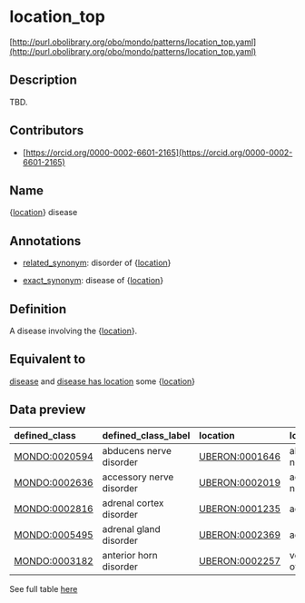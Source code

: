 # location_top 

[http://purl.obolibrary.org/obo/mondo/patterns/location_top.yaml](http://purl.obolibrary.org/obo/mondo/patterns/location_top.yaml)
## Description 

TBD.
## Contributors 
* [https://orcid.org/0000-0002-6601-2165](https://orcid.org/0000-0002-6601-2165) 
## Name 

{[location](http://www.w3.org/2002/07/owl#Thing)} disease

## Annotations 

* [related_synonym](http://www.geneontology.org/formats/oboInOwl#hasRelatedSynonym): disorder of {[location](http://www.w3.org/2002/07/owl#Thing)}

* [exact_synonym](http://www.geneontology.org/formats/oboInOwl#hasExactSynonym): disease of {[location](http://www.w3.org/2002/07/owl#Thing)}

## Definition 

A disease involving the {[location](http://www.w3.org/2002/07/owl#Thing)}.

## Equivalent to 

[disease](http://purl.obolibrary.org/obo/MONDO_0000001) and [disease has location](http://purl.obolibrary.org/obo/RO_0004026) some {[location](http://www.w3.org/2002/07/owl#Thing)}

## Data preview 
| defined_class                                | defined_class_label      | location                                      | location_label              |
|:---------------------------------------------|:-------------------------|:----------------------------------------------|:----------------------------|
| [MONDO:0020594](http://purl.obolibrary.org/obo/MONDO_0020594) | abducens nerve disorder  | [UBERON:0001646](http://purl.obolibrary.org/obo/UBERON_0001646) | abducens nerve              |
| [MONDO:0002636](http://purl.obolibrary.org/obo/MONDO_0002636) | accessory nerve disorder | [UBERON:0002019](http://purl.obolibrary.org/obo/UBERON_0002019) | accessory XI nerve          |
| [MONDO:0002816](http://purl.obolibrary.org/obo/MONDO_0002816) | adrenal cortex disorder  | [UBERON:0001235](http://purl.obolibrary.org/obo/UBERON_0001235) | adrenal cortex              |
| [MONDO:0005495](http://purl.obolibrary.org/obo/MONDO_0005495) | adrenal gland disorder   | [UBERON:0002369](http://purl.obolibrary.org/obo/UBERON_0002369) | adrenal gland               |
| [MONDO:0003182](http://purl.obolibrary.org/obo/MONDO_0003182) | anterior horn disorder   | [UBERON:0002257](http://purl.obolibrary.org/obo/UBERON_0002257) | ventral horn of spinal cord |

See full table [here](https://github.com/monarch-initiative/mondo/blob/master/src/patterns/data/matches/location_top.tsv) 
